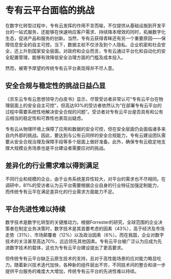 # 专有云平台面临的挑战

在数字化转型过程中，专有云发挥的作用不言而喻，不仅提供从基础设施到开发平台的一站式服务，还能够在快速响应客户需求、持续降本增效的同时，拓展数字化生态，促进产品和服务的创新。当然，专有云获得青睐还有另一个重要原因——保障信息安全的自主可控。当下，数据主权不仅涉及到个人隐私、企业机密和社会安全，还上升到国家安全层面。对政府和企业而言，专有云通过平台化和自动化的安全配置管理，能够有效降低安全治理方面的门槛及成本投入。

然而，被寄予厚望的传统专有云平台表现得并不尽人意。

## 安全合规与稳定性的挑战日益凸显

《京东云专有云思想领导力白皮书》显示，尽管受访者非常认可“专有云平台在物理层面上的安全自主可控”，但高达93%的受访者依然认为“在部署专有云平台的过程中需要系统性地解决安全合规的问题”。受访者对专有云平台是否具有和公有云相当的稳定性和可靠性也表现出疑虑。

专有云从物理环境上保障了应用和数据的安全可控，但在安全层面仍会面临诸多来自内外部的挑战。因此，要达到与公有云同样的安全合规能力，专有云建设团队需要从安全合规治理及保障手段等多个层面上做好准备。此外，确保专有云稳定地支撑大规模业务场景也是平台建设者需要应对的挑战。

## 差异化的行业需求难以得到满足

不同行业和规模的企业，由于业务系统差异性较大，对平台的需求也不尽相同。在调研中，81%的受访者认为云平台需要根据企业自身的行业特征加强定制能力，而传统专有云平在满足差异化的行业需求方面能力不足。

## 平台先进性难以持续

数字技术是数字化转型的关键推动力。根据Forrester的研究，全球范围的企业决策者在制定业务决策时，数字技术是其首要考虑的因素（43%），高于经济及市场走势（31%）、市场颠覆者（12%）以及政治因素（6%）。而在我国，企业对数字技术的关注甚至高达70%，远远领先其他因素。专有云平台被广泛认为应成为先进数字技术的载体，这也为专有云平台建设提出了更高要求。

但传统专有云平台缺乏云原生技术的支持，且对于高性能场景的应对能力略显吃力。随着新兴技术迭代加快，各种新的组件层出不穷，不同技术间的整合和进一步提供平台服务的难度大大增加，传统专有云平台的先进性难以持续。



